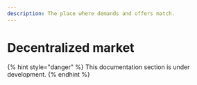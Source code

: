 ```yaml
---
description: The place where demands and offers match.
---
```


# Decentralized market

{% hint style="danger" %}
This documentation section is under development.
{% endhint %}




